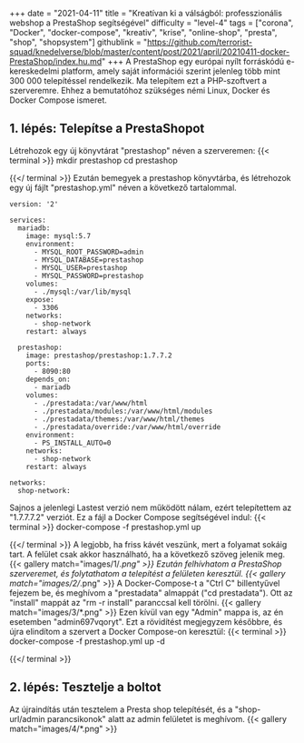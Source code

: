 +++
date = "2021-04-11"
title = "Kreatívan ki a válságból: professzionális webshop a PrestaShop segítségével"
difficulty = "level-4"
tags = ["corona", "Docker", "docker-compose", "kreativ", "krise", "online-shop", "presta", "shop", "shopsystem"]
githublink = "https://github.com/terrorist-squad/knedelverse/blob/master/content/post/2021/april/20210411-docker-PrestaShop/index.hu.md"
+++
A PrestaShop egy európai nyílt forráskódú e-kereskedelmi platform, amely saját információi szerint jelenleg több mint 300 000 telepítéssel rendelkezik. Ma telepítem ezt a PHP-szoftvert a szerveremre. Ehhez a bemutatóhoz szükséges némi Linux, Docker és Docker Compose ismeret.
## 1. lépés: Telepítse a PrestaShopot
Létrehozok egy új könyvtárat "prestashop" néven a szerveremen:
{{< terminal >}}
mkdir prestashop
cd prestashop

{{</ terminal >}}
Ezután bemegyek a prestashop könyvtárba, és létrehozok egy új fájlt "prestashop.yml" néven a következő tartalommal.
```
version: '2'

services:
  mariadb:
    image: mysql:5.7
    environment:
      - MYSQL_ROOT_PASSWORD=admin
      - MYSQL_DATABASE=prestashop
      - MYSQL_USER=prestashop
      - MYSQL_PASSWORD=prestashop
    volumes:
      - ./mysql:/var/lib/mysql
    expose:
      - 3306
    networks:
      - shop-network
    restart: always

  prestashop:
    image: prestashop/prestashop:1.7.7.2
    ports:
      - 8090:80
    depends_on:
      - mariadb
    volumes:
      - ./prestadata:/var/www/html
      - ./prestadata/modules:/var/www/html/modules
      - ./prestadata/themes:/var/www/html/themes
      - ./prestadata/override:/var/www/html/override
    environment:
      - PS_INSTALL_AUTO=0
    networks:
      - shop-network
    restart: always

networks:
  shop-network:

```
Sajnos a jelenlegi Lastest verzió nem működött nálam, ezért telepítettem az "1.7.7.7.2" verziót. Ez a fájl a Docker Compose segítségével indul:
{{< terminal >}}
docker-compose -f prestashop.yml up

{{</ terminal >}}
A legjobb, ha friss kávét veszünk, mert a folyamat sokáig tart. A felület csak akkor használható, ha a következő szöveg jelenik meg.
{{< gallery match="images/1/*.png" >}}
Ezután felhívhatom a PrestaShop szerveremet, és folytathatom a telepítést a felületen keresztül.
{{< gallery match="images/2/*.png" >}}
A Docker-Compose-t a "Ctrl C" billentyűvel fejezem be, és meghívom a "prestadata" almappát ("cd prestadata"). Ott az "install" mappát az "rm -r install" paranccsal kell törölni.
{{< gallery match="images/3/*.png" >}}
Ezen kívül van egy "Admin" mappa is, az én esetemben "admin697vqoryt". Ezt a rövidítést megjegyzem későbbre, és újra elindítom a szervert a Docker Compose-on keresztül:
{{< terminal >}}
docker-compose -f prestashop.yml up -d

{{</ terminal >}}

## 2. lépés: Tesztelje a boltot
Az újraindítás után tesztelem a Presta shop telepítését, és a "shop-url/admin parancsikonok" alatt az admin felületet is meghívom.
{{< gallery match="images/4/*.png" >}}
